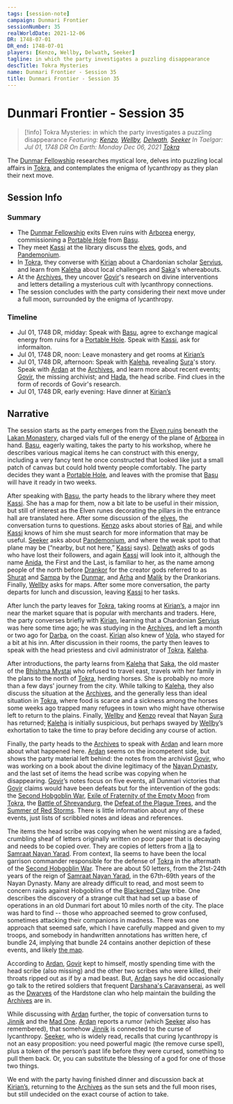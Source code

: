 ```yaml
---
tags: [session-note]
campaign: Dunmari Frontier
sessionNumber: 35
realWorldDate: 2021-12-06
DR: 1748-07-01
DR_end: 1748-07-01
players: [Kenzo, Wellby, Delwath, Seeker]
tagline: in which the party investigates a puzzling disappearance
descTitle: Tokra Mysteries
name: Dunmari Frontier - Session 35
title: Dunmari Frontier - Session 35
---
```

# Dunmari Frontier - Session 35

>[!info] Tokra Mysteries: in which the party investigates a puzzling disappearance 
> *Featuring: [Kenzo](<../../../people/pcs/dunmar-fellowship/kenzo.md>), [Wellby](<../../../people/pcs/dunmar-fellowship/wellby.md>), [Delwath](<../../../people/pcs/dunmar-fellowship/delwath.md>), [Seeker](<../../../people/pcs/dunmar-fellowship/seeker.md>)*
> *In Taelgar: Jul 01, 1748 DR*
> *On Earth: Monday Dec 06, 2021*
> *[Tokra](<../../../gazetteer/greater-dunmar/realms/dunmar/central-dunmar/tokra/tokra.md>)*

The [Dunmar Fellowship](<../../../people/pcs/dunmar-fellowship/dunmar-fellowship.md>) researches mystical lore, delves into puzzling local affairs in [Tokra](<../../../gazetteer/greater-dunmar/realms/dunmar/central-dunmar/tokra/tokra.md>), and contemplates the enigma of lycanthropy as they plan their next move.
## Session Info
### Summary
- The [Dunmar Fellowship](<../../../people/pcs/dunmar-fellowship/dunmar-fellowship.md>) exits Elven ruins with [Arborea](<../../../cosmology/multiverse/spiritual-realms/primal-realms/arborea.md>) energy, commissioning a [Portable Hole](<../treasure/notable-items/portable-hole.md>) from [Basu](<../../../people/dunmari/basu.md>).
- They meet [Kassi](<../../../people/dunmari/kassi.md>) at the library discuss the [elves](<../../../species/children-of-the-embodied-gods/elves/elves.md>), gods, and [Pandemonium](<../../../cosmology/multiverse/spiritual-realms/primal-realms/pandemonium.md>).
- In [Tokra](<../../../gazetteer/greater-dunmar/realms/dunmar/central-dunmar/tokra/tokra.md>), they converse with [Kirian](<../../../people/dunmari/kirian.md>) about a Chardonian scholar [Servius](<../../../people/chardonians/servius.md>), and learn from [Kaleha](<../../../people/dunmari/kaleha.md>) about local challenges and [Saka](<../../../people/dunmari/saka.md>)'s whereabouts.
- At the [Archives](<../../../gazetteer/greater-dunmar/realms/dunmar/central-dunmar/tokra/archives.md>), they uncover [Govir](<../../../people/dunmari/govir.md>)'s research on divine interventions and letters detailing a mysterious cult with lycanthropy connections.
- The session concludes with the party considering their next move under a full moon, surrounded by the enigma of lycanthropy.

### Timeline
- Jul 01, 1748 DR, midday: Speak with [Basu](<../../../people/dunmari/basu.md>), agree to exchange magical energy from ruins for a [Portable Hole](<../treasure/notable-items/portable-hole.md>). Speak with [Kassi](<../../../people/dunmari/kassi.md>), ask for informaiton. 
- Jul 01, 1748 DR, noon: Leave monastery and get rooms at [Kirian’s](<../../../gazetteer/greater-dunmar/realms/dunmar/central-dunmar/tokra/kirians.md>)
- Jul 01, 1748 DR, afternoon: Speak with [Kaleha](<../../../people/dunmari/kaleha.md>), revealing [Sura](<../../../people/dunmari/sura.md>)'s story. Speak with [Ardan](<../../../people/dunmari/ardan.md>) at the [Archives](<../../../gazetteer/greater-dunmar/realms/dunmar/central-dunmar/tokra/archives.md>), and learn more about recent events; [Govir](<../../../people/dunmari/govir.md>), the missing archivist; and [Hada](<../../../people/dunmari/hada.md>), the head scribe. Find clues in the form of records of Govir's research.
- Jul 01, 1748 DR, early evening: Have dinner  at [Kirian’s](<../../../gazetteer/greater-dunmar/realms/dunmar/central-dunmar/tokra/kirians.md>)


## Narrative
The session starts as the party emerges from the [Elven ruins](<../../../gazetteer/greater-dunmar/dunmari-basin/elven-arborea-workshop.md>) beneath the [Lakan Monastery](<../../../gazetteer/greater-dunmar/realms/dunmar/central-dunmar/tokra/lakan-monastery.md>), charged vials full of the energy of the plane of [Arborea](<../../../cosmology/multiverse/spiritual-realms/primal-realms/arborea.md>) in hand. [Basu](<../../../people/dunmari/basu.md>), eagerly waiting, takes the party to his workshop, where he describes various magical items he can construct with this energy, including a very fancy tent he once constructed that looked like just a small patch of canvas but could hold twenty people comfortably. The party decides they want a [Portable Hole](<../treasure/notable-items/portable-hole.md>), and leaves with the promise that [Basu](<../../../people/dunmari/basu.md>) will have it ready in two weeks.

After speaking with [Basu](<../../../people/dunmari/basu.md>), the party heads to the library where they meet [Kassi](<../../../people/dunmari/kassi.md>). She has a map for them, now a bit late to be useful in their mission, but still of interest as the Elven runes decorating the pillars in the entrance hall are translated here. After some discussion of the [elves](<../../../species/children-of-the-embodied-gods/elves/elves.md>), the conversation turns to questions. [Kenzo](<../../../people/pcs/dunmar-fellowship/kenzo.md>) asks about stories of [Rai](<../../../people/pcs/great-war/rai.md>), and while [Kassi](<../../../people/dunmari/kassi.md>) knows of him she must search for more information that may be useful. [Seeker](<../../../people/pcs/dunmar-fellowship/seeker.md>) asks about [Pandemonium](<../../../cosmology/multiverse/spiritual-realms/primal-realms/pandemonium.md>), and where the weak spot to that plane may be (“nearby, but not here,” [Kassi](<../../../people/dunmari/kassi.md>) says). [Delwath](<../../../people/pcs/dunmar-fellowship/delwath.md>) asks of gods who have lost their followers, and again [Kassi](<../../../people/dunmari/kassi.md>) will look into it, although the name [Anida](<../../../cosmology/gods/high-gods/divine-presence.md>), the First and the Last, is familiar to her, as the name among people of the north before [Drankor](<../../../history/drankorian-era/drankor.md>) for the creator gods referred to as [Shurat](<../../../cosmology/gods/high-gods/divine-presence.md>) and [Sampa](<../../../cosmology/gods/high-gods/divine-presence.md>) by the [Dunmar](<../../../gazetteer/greater-dunmar/realms/dunmar/dunmar.md>), and [Arha](<../../../cosmology/gods/high-gods/divine-presence.md>) and [Malik](<../../../cosmology/gods/high-gods/divine-presence.md>) by the Drankorians. Finally, [Wellby](<../../../people/pcs/dunmar-fellowship/wellby.md>) asks for maps. After some more conversation, the party departs for lunch and discussion, leaving [Kassi](<../../../people/dunmari/kassi.md>) to her tasks.

After lunch the party leaves for [Tokra](<../../../gazetteer/greater-dunmar/realms/dunmar/central-dunmar/tokra/tokra.md>), taking rooms at [Kirian’s](<../../../gazetteer/greater-dunmar/realms/dunmar/central-dunmar/tokra/kirians.md>), a major inn near the market square that is popular with merchants and traders. Here, the party converses briefly with [Kirian](<../../../people/dunmari/kirian.md>), learning that a Chardonian [Servius](<../../../people/chardonians/servius.md>) was here some time ago; he was studying in the [Archives](<../../../gazetteer/greater-dunmar/realms/dunmar/central-dunmar/tokra/archives.md>), and left a month or two ago for [Darba](<../../../gazetteer/greater-dunmar/realms/dunmar/coastal-dunmar/darba/darba.md>), on the coast. [Kirian](<../../../people/dunmari/kirian.md>) also knew of [Vola](<../../../people/chardonians/vola.md>), who stayed for a bit at his inn. After discussion in their rooms, the party then leaves to speak with the head priestess and civil administrator of [Tokra](<../../../gazetteer/greater-dunmar/realms/dunmar/central-dunmar/tokra/tokra.md>), [Kaleha](<../../../people/dunmari/kaleha.md>). 

After introductions, the party learns from [Kaleha](<../../../people/dunmari/kaleha.md>) that [Saka](<../../../people/dunmari/saka.md>), the old master of the [Bhishma Mystai](<../../../groups/dunmari-mystery-cults/order-of-the-awakened-soul.md>) who refused to travel east, travels with her family in the plans to the north of [Tokra](<../../../gazetteer/greater-dunmar/realms/dunmar/central-dunmar/tokra/tokra.md>), herding horses. She is probably no more than a few days' journey from the city. While talking to [Kaleha](<../../../people/dunmari/kaleha.md>), they also discuss the situation at the [Archives](<../../../gazetteer/greater-dunmar/realms/dunmar/central-dunmar/tokra/archives.md>), and the generally less than ideal situation in [Tokra](<../../../gazetteer/greater-dunmar/realms/dunmar/central-dunmar/tokra/tokra.md>), where food is scarce and a sickness among the horses some weeks ago trapped many refugees in town who might have otherwise left to return to the plains. Finally, [Wellby](<../../../people/pcs/dunmar-fellowship/wellby.md>) and [Kenzo](<../../../people/pcs/dunmar-fellowship/kenzo.md>) reveal that Nayan [Sura](<../../../people/dunmari/sura.md>) has returned; [Kaleha](<../../../people/dunmari/kaleha.md>) is initially suspicious, but perhaps swayed by [Wellby](<../../../people/pcs/dunmar-fellowship/wellby.md>)’s exhortation to take the time to pray before deciding any course of action. 

Finally, the party heads to the [Archives](<../../../gazetteer/greater-dunmar/realms/dunmar/central-dunmar/tokra/archives.md>) to speak with [Ardan](<../../../people/dunmari/ardan.md>) and learn more about what happened here. [Ardan](<../../../people/dunmari/ardan.md>) seems on the incompetent side, but shows the party material left behind: the notes from the archivist [Govir](<../../../people/dunmari/govir.md>), who was working on a book about the divine legitimacy of the [Nayan Dynasty](<../../../groups/dunmari-dynasties/nayan-dynasty.md>), and the last set of items the head scribe was copying when he disappearing. [Govir](<../../../people/dunmari/govir.md>)’s notes focus on five events, all Dunmari victories that [Govir](<../../../people/dunmari/govir.md>) claims would have been defeats but for the intervention of the gods: the [Second Hobgoblin War](<../../../events/1600s/second-hobgoblin-war.md>), [Exile of Fraternity of the Empty Moon](<../../../events/1600s/exile-of-fraternity-of-the-empty-moon.md>) from [Tokra](<../../../gazetteer/greater-dunmar/realms/dunmar/central-dunmar/tokra/tokra.md>), the [Battle of Shrevandurg](<../../../events/1600s/battle-of-shrevandurg.md>), the [Defeat of the Plague Trees](<../../../events/1600s/defeat-of-the-plague-trees.md>), and the [Summer of Red Storms](<../../../events/1700s/1709/summer-of-red-storms.md>). There is little information about any of these events, just lists of scribbled notes and ideas and references. 

The items the head scribe was copying when he went missing are a faded, crumbling sheaf of letters originally written on poor paper that is decaying and needs to be copied over. They are copies of letters from a [Ila](<../../../people/historical-figures/ila.md>) to [Samraat Nayan Yarad](<../../../people/historical-figures/dunmari-rulers/yarad.md>). From context, Ila seems to have been the local garrison commander responsible for the defense of [Tokra](<../../../gazetteer/greater-dunmar/realms/dunmar/central-dunmar/tokra/tokra.md>) in the aftermath of the [Second Hobgoblin War](<../../../events/1600s/second-hobgoblin-war.md>). There are about 50 letters, from the 21st-24th years of the reign of [Samraat Nayan Yarad](<../../../people/historical-figures/dunmari-rulers/yarad.md>), in the 67th-69th years of the Nayan Dynasty. Many are already difficult to read, and most seem to concern raids against Hobgoblins of the [Blackened Claw](<../../../groups/hobgoblin-clans/blackened-claw.md>) tribe. One describes the discovery of a strange cult that had set up a base of operations in an old Dunmari fort about 10 miles north of the city. The place was hard to find -- those who approached seemed to grow confused, sometimes attacking their companions in madness. There was one approach that seemed safe, which I have carefully mapped and given to my troops, and somebody in handwritten annotations has written here, cf bundle 24, implying that bundle 24 contains another depiction of these events, and likely [the map](<../treasure/notable-items/dunmari-map-of-pandemonium-ruins.md>). 

According to [Ardan](<../../../people/dunmari/ardan.md>), [Govir](<../../../people/dunmari/govir.md>) kept to himself, mostly spending time with the head scribe (also missing) and the other two scribes who were killed, their throats ripped out as if by a mad beast. But, [Ardan](<../../../people/dunmari/ardan.md>) says he did occasionally go talk to the retired soldiers that frequent [Darshana's Caravanserai](<../../../gazetteer/greater-dunmar/realms/dunmar/central-dunmar/tokra/darshana-s-caravanserai.md>), as well as the [Dwarves](<../../../species/children-of-the-embodied-gods/dwarves/dwarves.md>) of the Hardstone clan who help maintain the building the [Archives](<../../../gazetteer/greater-dunmar/realms/dunmar/central-dunmar/tokra/archives.md>) are in.

While discussing with [Ardan](<../../../people/dunmari/ardan.md>) further, the topic of conversation turns to [Jinnik](<../../../cosmology/gods/high-gods/jinnik.md>) and the [Mad One](<../../../cosmology/gods/embodied-gods/mad-one.md>). [Ardan](<../../../people/dunmari/ardan.md>) reports a rumor (which [Seeker](<../../../people/pcs/dunmar-fellowship/seeker.md>) also has remembered), that somehow [Jinnik](<../../../cosmology/gods/high-gods/jinnik.md>) is connected to the curse of lycanthropy. [Seeker](<../../../people/pcs/dunmar-fellowship/seeker.md>), who is widely read, recalls that curing lycanthropy is not an easy proposition: you need powerful magic (the remove curse spell), plus a token of the person’s past life before they were cursed, something to pull them back. Or, you can substitute the blessing of a god for one of those two things. 

We end with the party having finished dinner and discussion back at [Kirian’s](<../../../gazetteer/greater-dunmar/realms/dunmar/central-dunmar/tokra/kirians.md>), returning to the [Archives](<../../../gazetteer/greater-dunmar/realms/dunmar/central-dunmar/tokra/archives.md>) as the sun sets and the full moon rises, but still undecided on the exact course of action to take. 
